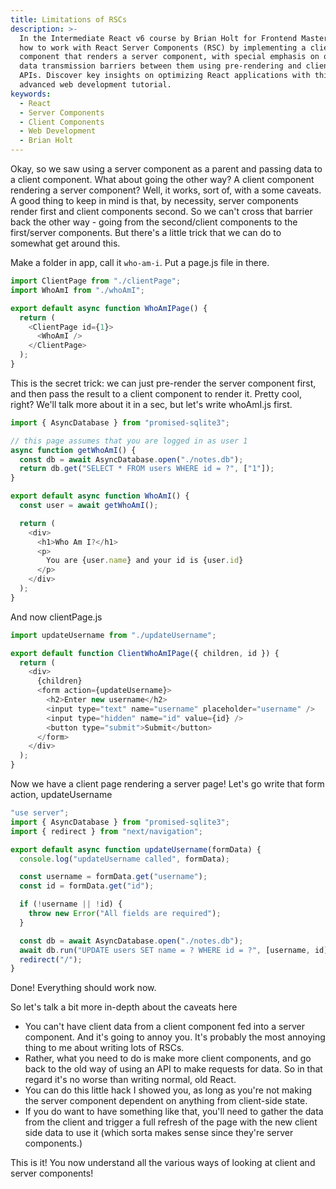 ```yaml
---
title: Limitations of RSCs
description: >-
  In the Intermediate React v6 course by Brian Holt for Frontend Masters, learn
  how to work with React Server Components (RSC) by implementing a client
  component that renders a server component, with special emphasis on overcoming
  data transmission barriers between them using pre-rendering and client-side
  APIs. Discover key insights on optimizing React applications with this
  advanced web development tutorial.
keywords:
  - React
  - Server Components
  - Client Components
  - Web Development
  - Brian Holt
---
```


Okay, so we saw using a server component as a parent and passing data to a client component. What about going the other way? A client component rendering a server component? Well, it works, sort of, with a some caveats. A good thing to keep in mind is that, by necessity, server components render first and client components second. So we can't cross that barrier back the other way - going from the second/client components to the first/server components. But there's a little trick that we can do to somewhat get around this.

Make a folder in app, call it `who-am-i`. Put a page.js file in there.

```javascript
import ClientPage from "./clientPage";
import WhoAmI from "./whoAmI";

export default async function WhoAmIPage() {
  return (
    <ClientPage id={1}>
      <WhoAmI />
    </ClientPage>
  );
}
```

This is the secret trick: we can just pre-render the server component first, and then pass the result to a client component to render it. Pretty cool, right? We'll talk more about it in a sec, but let's write whoAmI.js first.

```javascript
import { AsyncDatabase } from "promised-sqlite3";

// this page assumes that you are logged in as user 1
async function getWhoAmI() {
  const db = await AsyncDatabase.open("./notes.db");
  return db.get("SELECT * FROM users WHERE id = ?", ["1"]);
}

export default async function WhoAmI() {
  const user = await getWhoAmI();

  return (
    <div>
      <h1>Who Am I?</h1>
      <p>
        You are {user.name} and your id is {user.id}
      </p>
    </div>
  );
}
```

And now clientPage.js

```javascript
import updateUsername from "./updateUsername";

export default function ClientWhoAmIPage({ children, id }) {
  return (
    <div>
      {children}
      <form action={updateUsername}>
        <h2>Enter new username</h2>
        <input type="text" name="username" placeholder="username" />
        <input type="hidden" name="id" value={id} />
        <button type="submit">Submit</button>
      </form>
    </div>
  );
}
```

Now we have a client page rendering a server page! Let's go write that form action, updateUsername

```javascript
"use server";
import { AsyncDatabase } from "promised-sqlite3";
import { redirect } from "next/navigation";

export default async function updateUsername(formData) {
  console.log("updateUsername called", formData);

  const username = formData.get("username");
  const id = formData.get("id");

  if (!username || !id) {
    throw new Error("All fields are required");
  }

  const db = await AsyncDatabase.open("./notes.db");
  await db.run("UPDATE users SET name = ? WHERE id = ?", [username, id]);
  redirect("/");
}
```

Done! Everything should work now.

So let's talk a bit more in-depth about the caveats here

- You can't have client data from a client component fed into a server component. And it's going to annoy you. It's probably the most annoying thing to me about writing lots of RSCs.
- Rather, what you need to do is make more client components, and go back to the old way of using an API to make requests for data. So in that regard it's no worse than writing normal, old React.
- You can do this little hack I showed you, as long as you're not making the server component dependent on anything from client-side state.
- If you do want to have something like that, you'll need to gather the data from the client and trigger a full refresh of the page with the new client side data to use it (which sorta makes sense since they're server components.)

This is it! You now understand all the various ways of looking at client and server components!
